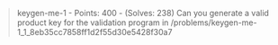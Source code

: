 > keygen-me-1 - Points: 400 - (Solves: 238)
> Can you generate a valid product key for the validation program in /problems/keygen-me-1_1_8eb35cc7858ff1d2f55d30e5428f30a7

